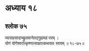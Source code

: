 # अध्याय १८

## श्लोक ७५

व्यासप्रसादाच्छ्रुतवानेतद्गुह्यमहं परम् ।<br>योगं योगेश्वरात्कृष्णात्साक्षात्कथयतः स्वयम् ॥ १८-७५॥<br><br>

